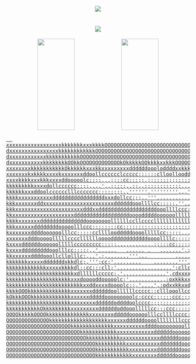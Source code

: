<p align="center">
   <a href="https://t.me/thrillneo">
       <img src="https://img.shields.io/badge/Telegram-111111?logo=telegram&logoColor=white"/></a>
</p>

<h1 align="center">
  <a href="https://git.io/typing-svg" width="100%">
    <img src="https://readme-typing-svg.herokuapp.com?font=Fira+Code&size=20&color=FFFFFF&background=FFFFFF00&center=false&vCenter=true&width=1000&height=50&duration=4000&lines=Нолики+и+единички+бегают,+чтобы+ты+мог+порнушку+со+своего+смартфона+смотреть"></a>
</h1>

<div align="center">
   <a href="https://github-readme-stats.vercel.app/api/top-langs/?username=ivansavrikov&layout=compact&theme=radical">
       <img width="45%" height="250" src="https://github-readme-stats.vercel.app/api/top-langs/?username=ivansavrikov&layout=compact&theme=radical"/></a>
   <a href="https://github-readme-stats.vercel.app/api?username=ivansavrikov&show_icons=true&count_private=true&theme=radical&hide_rank=true">
       <img width="45%" height="250" src="https://github-readme-stats.vercel.app/api?username=ivansavrikov&show_icons=true&count_private=true&theme=radical&hide_rank=true"/</a>
</div>

<pre>  
xxxxxxxxxxxxxxxxxxkkkkkkkxxxkkkkOOOOOOOOOOOOOOOOOOOOOOOOOOOOOOOkkkkkkkOOOOOOOkkOOOOkOOOkkkkkkkkkkkkkkkkkkkkxxxxxxxxxxdddddddddddddd
dxxxxxxxxxxxxxxxxkkkkkkkkkkkkOOOOOOOOOOOOOOOOOOOOOOOOOOOOOOOOOOOOOOOOOOOOOOOOOOOOOOOOOOOkkkkkkkkkkkkkkkkkkkxxxxxxxxxxdddddddddddddd
dxxxxxxxxxxxxkkkkkkkkkkkOOOOOOOOOOOOOOOOOOOOOOOOOOOOOOOOOOOOOOOOOOOOOOOOOOOOOOOOOOOOOOOOkOOOOOkkkkkkkkkkkkkxxxxxxxxxxxddddddddddddd
dxxxxxxxxxxxkkkkkkkkOOkkOOOOOOOOOOOOOkOkkkkkOOkkkkxxkkkOOOOOOOOOOOOOOOOOOOOOOOOOOOOOOOOkkkkkOOkkkkkkkkkkkkkkkkkxxxxxxxxdddddddddddd
xxxxxxxxkkkkkkkkkkkOkkkkkkxxxkkxxxxxxxxxddddddoooloddddxxkkkkkOOOOOOOOOOOOOOOOOOOOOOOOOkkkkkkkkkkkkkkkkkkkkkkkkkkxxxxxxdddddddddddd
xxxxxxxkxkkkkxxxxkxxxxxxxddoollcccccclccccc::::::clloollooddxxxkkkkkOOOOOOOOOOOOOOOOkkkkkkkkkkkkkkkkkkkkkkkkkkkkkxxxxxxxddddddddddd
xxxxkkkkxxxkkkxxxxddooooolc::;;,,,;;::cc:::;;,;;:::::;;;:::::cclooodddxxkkkkOOOOkkOOkkkkkkkkkkkkkkkkkkkkkkkkkkkkxxxxxxxxddddddddddd
kkkkkkkkkxxxxdollcccccc::;;,,,,',,;;:;;,,;;,,;;;;;;;;;;;;,,,,,,;;;;:cloddddxxxxkkkkkkkkkkkkkkkkkkkkkkkkxxxxkkkkkxxxxxxxxddddddddddd
kkkkkkxxxddoolcccccclllccccccc:::::;;;,,''''''.''''''''',,,''',,,,,,;;;::::::clodxxxxkkkkkkkkkkkkkkkkkkkkxxxxxxxxxxxxxxxddddddddddd
kkkkxxxxxxxxxxxdddddddddddddddddxxxdollcc:;;,,'''......................''',,,,;:cclodxxkkkkkkkkkkkkkkkkkxxxxxxxxxxxxxxxxddddddddddd
kkkxxxxxxxddxxxxxxxxxxxxxxxxxxxxxxxddddddooollllcc:::;;,''....................'',;:clloodddddxxxxxxxxkxxxxxxxxxxxxxxxxxxddddddddddd
kkkxxxxxxxxxxxxxxxxxxxxxxdddxxdddddddddddddddddddooollllccc::;,.....................',;:::ccllooooddxxxxxxxxxxxxxxxxxxxxddddddddddd
kkxxxxxxxxxxxxxxxxxxxxddddddddddddddddddoooodddddoooooollllllc::;;,,'.................',,''',,;;:clooodddddddddddddddxxxddddddddddd
kkkkxxxxxxxdddddddddddddddoooooooollllllccllccccllllllllllllllccccccc:;,'.....................'',;cloooooooodddoooddddddddddddddddd
kkkxxxxxxddddddddooooolllccc::::::::cc::::::::;;;;;;;;;;;;;;;;:::::cccccc:;,''........ .........';:ccllcclllllllllooodddddddddddddd
kxxxxxxxddddoooooolllcc:::::cclllloodddddoooolllllcc::;;;,,,,,,,,,,,;;;:::::::;;,,,''........'',;;:cccc::::::::cclllloooddddddddddd
xxxxxxxdddooooolllllccccllllllooooddddddddddddoooollllc:;;;;;;,,,,,'''',;;::::ccccccccc::;,',;:::::::cc:ccccccccccclllooddddddddddd
kxxxxddddddoooooolllllccccccccc:::;;,,,,,,,,,,,,;;:::cc:::;;;;;;;,,,,,,'',;;:::ccccccccclllcclllccc::cccccc::::::cclloooddddddddddd
kxxxxdddddddddooolllcc::::;,,'......   ...... .   .......',;;;;;;;;,,,,,'',,;:::ccccccccclllloooooooooollllcccccccllllloddddddddddd
kkxxxxxxddddooollcllolllc:,..',;,.......'''...         ........',,;;,,,,,''',;;::cccccccclllllooooooooooooolllllloooooooddddddddddd
kkkkkkkxxxxxdddddddxkkdlc;,''';cc;'.........    ........'''........',,,,,,,'',,;;:::cccccclllloooooooooodoooooooooddddddddddddddddd
kkkkkkkkkkkkkxxxxxkkkkdl::cc:::cll;'..................';cllcc:,......',,,,,,,,,,;;::::ccclllloooodddddddddddddxxxxxxxxxxddddddddddd
kkkkkkkkkkkkkkkkkkkkkkxdllllllccccc:,'..............',cdxxxxxdoc;,.....',,,,,,,,,;;:::ccclllooodddxxxxxxxxxxxxkkkkkkkkkkddddddddddd
kkkkkkkkkkkkkkkkkkkkkxxxdooooddooooolc;'...........,:oxkkkxxxddolc:;;,''',;;;;,,,;;:ccclloooodddxxxxxkkkkkkkkkkkkkkkkkkkddddddddddd
kkkkkkkkkkkkkkkkkkkkkkkkkxxddxxxxdoooolc:;,'....',:odxxkkxxddooc::;::clc:;;;;;;;;::lloooodddddxxxxkkkkkkOOOOOOOOkkkkkkkkddddddddddd
kkkkOOOkkkkkkkkkkkkkkxxxxxxxddddddoollllllccccc::clllooollcc::;;,,'',;::;;,,;:cc:cloxxxxxxxxxxkkkkkkkOOOOOOOOOOOOOOOOOkkddddddddddd
kOkkkOOOkkkkkkkkkkkkkxxxxxxdddddooooooooolc:cccc:;;:::ccc:;;;;;,,,,'''''''',;cloooodxkkkkkkkkkkkkOOOOOOOOOOOOOOOOOOOOOkkdcddddddddd
kkkkkkkkkkkkkkkkkkkkkxxxxxxxxddddddoddddoolcccc:;;;:::::::;;;;;;;;;;;;;;::::ccloddxxxkkkkxxxkkkkOOOOOOOOOOOO000000OOOOkkddddddddddd
kkkkkkkkkkkOkkkkkkkkkxxxxxxxxxddddddoddooolllllcc:::ccc:::::;::;;;;;;;;::cccccloodxxxxxxxxxxxkkkOOOOOOOOOOOOO0OOOOOOOOOkddddddddddd
OOOOkkkkkOOOOkkkkkkkkkkkkkkxxxxxxxxdddddoooooolllccllllcccc::::::::::::::cccccloddxxxxxxxxxxxkkkkOOOOOOOOOOOOOOOOOOOOkkkddddddddddd
OOOOOOOOOOOOOOkkkkkkkkkkkkkkkkkkkxxxxxxddddddoooollllllllcccccccccccccccccccccloddxxxxxxxxxxxkkkkkkOOOOOOOOOOOOOOOOkkkkkddddddddddd
OOOOOOOOOOOOOOOOOOOOOkkkkkkkkkkkkkkxxxxxxxxxxddddooooooooollllllllcccccccccccloodddxxxxxxxxxxkkkkkkkkkkOOOOOOOOOOOkkkkkxddddddddddd
OOOOOOOOOOOOOOOOOOOOOOOOkkkkkkkkkkkkxxxxxxxxxxxxddddddooooooolllllllllcccclllooddddddxxxxxxxkkkkkkkkkkkkkOOOkkkkkkkkkkxxddddddddddd
OOOOOOOOOOOOOOOOOOOOOOOOOOkkkkkkkkkkkxxxxxxxxxxxxxddddddooooooollllllllllllooodddxxxxxxxxxkkkkkkkkkkkkkkkOOkkkkkkkkkkxxxddddddddddd
OOOOOOOOOOOOOOOOOOOOOOOOOOOOOkkkkkkkkkkxxxxxxxxxxxdddddddoooooollllllooooodddddxxxxxxxxkkkkkkkkkkkkkkkkkkkkkkkkkkkkkkkxxddddddddddd
OOOOOOOOOOOOOOOOOOOOOOOOOOOOOkkkkkkkkkkkxxxxxxxxxddddddddooooooooooooddddddxxxxxxxxxxxkkkkkkkkkkkkkkkkkkkkkkkkOOOkkkkkxxddddddddddd
OOOOOOOOOOOOOOOOOOOOOOOOOOOOOkkkkkkkkkkkkxxxxxxxxddddddooooooooooodddddxxxxxxkkkkkkkkkkkkkkkkkkxkkkkkkkkkkkkkkOOOkkkkkxxkxddddddddd
</pre>

